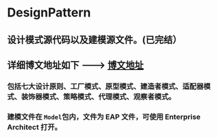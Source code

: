 # DesignPattern
## 设计模式源代码以及建模源文件。(已完结）

## 详细博文地址如下 ---> [博文地址](https://www.cnblogs.com/l1ng14/tag/%E8%AE%BE%E8%AE%A1%E6%A8%A1%E5%BC%8F/)

### 包括七大设计原则、工厂模式、原型模式、建造者模式、适配器模式、装饰器模式、策略模式、代理模式、观察者模式。

### 建模文件在 `Model`包内，文件为 EAP 文件，可使用 Enterprise Architect 打开。